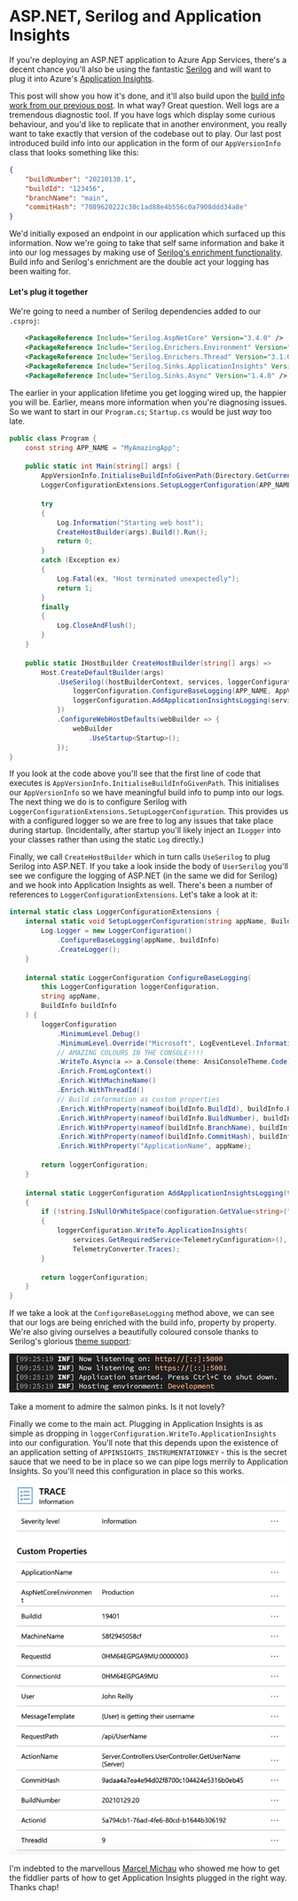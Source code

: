 # ASP.NET, Serilog and Application Insights

If you're deploying an ASP.NET application to Azure App Services, there's a decent chance you'll also be using the fantastic [Serilog](https://serilog.net/) and will want to plug it into Azure's [Application Insights](https://docs.microsoft.com/en-us/azure/azure-monitor/app/app-insights-overview).

This post will show you how it's done, and it'll also build upon the [build info work from our previous post](https://blog.johnnyreilly.com/2021/01/surfacing-azure-pipelines-build-info-in.html).  In what way?  Great question.  Well logs are a tremendous diagnostic tool.  If you have logs which display some curious behaviour, and you'd like to replicate that in another environment, you really want to take exactly that version of the codebase out to play.  Our last post introduced build info into our application in the form of our `AppVersionInfo` class that looks something like this:  

```json
{
    "buildNumber": "20210130.1",
    "buildId": "123456",
    "branchName": "main",
    "commitHash": "7089620222c30c1ad88e4b556c0a7908ddd34a8e"
}
```

We'd initially exposed an endpoint in our application which surfaced up this information.  Now we're going to take that self same information and bake it into our log messages by making use of [Serilog's enrichment functionality](https://github.com/serilog/serilog/wiki/Enrichment). Build info and Serilog's enrichment are the double act your logging has been waiting for.

#### Let's plug it together

We're going to need a number of Serilog dependencies added to our `.csproj`:

```xml
    <PackageReference Include="Serilog.AspNetCore" Version="3.4.0" />
    <PackageReference Include="Serilog.Enrichers.Environment" Version="2.1.3" />
    <PackageReference Include="Serilog.Enrichers.Thread" Version="3.1.0" />
    <PackageReference Include="Serilog.Sinks.ApplicationInsights" Version="3.1.0" />
    <PackageReference Include="Serilog.Sinks.Async" Version="1.4.0" />
```

The earlier in your application lifetime you get logging wired up, the happier you will be.  Earlier, means more information when you're diagnosing issues.  So we want to start in our `Program.cs`; `Startup.cs` would be just *way* too late.

```cs
public class Program {
    const string APP_NAME = "MyAmazingApp";

    public static int Main(string[] args) {
        AppVersionInfo.InitialiseBuildInfoGivenPath(Directory.GetCurrentDirectory());
        LoggerConfigurationExtensions.SetupLoggerConfiguration(APP_NAME, AppVersionInfo.GetBuildInfo());

        try
        {
            Log.Information("Starting web host");
            CreateHostBuilder(args).Build().Run();
            return 0;
        }
        catch (Exception ex)
        {
            Log.Fatal(ex, "Host terminated unexpectedly");
            return 1;
        }
        finally
        {
            Log.CloseAndFlush();
        }
    }

    public static IHostBuilder CreateHostBuilder(string[] args) =>
        Host.CreateDefaultBuilder(args)
            .UseSerilog((hostBuilderContext, services, loggerConfiguration) => {
                loggerConfiguration.ConfigureBaseLogging(APP_NAME, AppVersionInfo.GetBuildInfo());
                loggerConfiguration.AddApplicationInsightsLogging(services, hostBuilderContext.Configuration);
            })
            .ConfigureWebHostDefaults(webBuilder => {
                webBuilder
                    .UseStartup<Startup>();
            });
}
```

If you look at the code above you'll see that the first line of code that executes is `AppVersionInfo.InitialiseBuildInfoGivenPath`.  This initialises our `AppVersionInfo` so we have meaningful build info to pump into our logs.   The next thing we do is to configure Serilog with `LoggerConfigurationExtensions.SetupLoggerConfiguration`.  This provides us with a configured logger so we are free to log any issues that take place during startup.  (Incidentally, after startup you'll likely inject an `ILogger` into your classes rather than using the static `Log` directly.)

Finally, we call `CreateHostBuilder` which in turn calls `UseSerilog` to plug Serilog into ASP.NET.  If you take a look inside the body of `UserSerilog` you'll see we configure the logging of ASP.NET (in the same we did for Serilog) and we hook into Application Insights as well.  There's been a number of references to `LoggerConfigurationExtensions`.  Let's take a look at it:

```cs
internal static class LoggerConfigurationExtensions {
    internal static void SetupLoggerConfiguration(string appName, BuildInfo buildInfo) {
        Log.Logger = new LoggerConfiguration()
            .ConfigureBaseLogging(appName, buildInfo)
            .CreateLogger();
    }

    internal static LoggerConfiguration ConfigureBaseLogging(
        this LoggerConfiguration loggerConfiguration,
        string appName,
        BuildInfo buildInfo
    ) {
        loggerConfiguration
            .MinimumLevel.Debug()
            .MinimumLevel.Override("Microsoft", LogEventLevel.Information)
            // AMAZING COLOURS IN THE CONSOLE!!!!
            .WriteTo.Async(a => a.Console(theme: AnsiConsoleTheme.Code))
            .Enrich.FromLogContext()
            .Enrich.WithMachineName()
            .Enrich.WithThreadId()
            // Build information as custom properties
            .Enrich.WithProperty(nameof(buildInfo.BuildId), buildInfo.BuildId)
            .Enrich.WithProperty(nameof(buildInfo.BuildNumber), buildInfo.BuildNumber)
            .Enrich.WithProperty(nameof(buildInfo.BranchName), buildInfo.BranchName)
            .Enrich.WithProperty(nameof(buildInfo.CommitHash), buildInfo.CommitHash)
            .Enrich.WithProperty("ApplicationName", appName);

        return loggerConfiguration;
    }

    internal static LoggerConfiguration AddApplicationInsightsLogging(this LoggerConfiguration loggerConfiguration, IServiceProvider services, IConfiguration configuration)
    {
        if (!string.IsNullOrWhiteSpace(configuration.GetValue<string>("APPINSIGHTS_INSTRUMENTATIONKEY")))
        {
            loggerConfiguration.WriteTo.ApplicationInsights(
                services.GetRequiredService<TelemetryConfiguration>(),
                TelemetryConverter.Traces);
        }

        return loggerConfiguration;
    }
}
```

If we take a look at the `ConfigureBaseLogging` method above, we can see that our logs are being enriched with the build info, property by property. We're also giving ourselves a beautifully coloured console thanks to Serilog's glorious [theme support](https://github.com/serilog/serilog-sinks-console#themes):

![coloured console](coloured-console.png)

Take a moment to admire the salmon pinks. Is it not lovely?

Finally we come to the main act. Plugging in Application Insights is as simple as dropping in `loggerConfiguration.WriteTo.ApplicationInsights` into our configuration.  You'll note that this depends upon the existence of an application setting of `APPINSIGHTS_INSTRUMENTATIONKEY` - this is the secret sauce that we need to be in place so we can pipe logs merrily to Application Insights.  So you'll need this configuration in place so this works.

![application insights](application-insights-properties.png)

I'm indebted to the marvellous [Marcel Michau](https://twitter.com/MarcelMichau) who showed me how to get the fiddlier parts of how to get Application Insights plugged in the right way.  Thanks chap!

